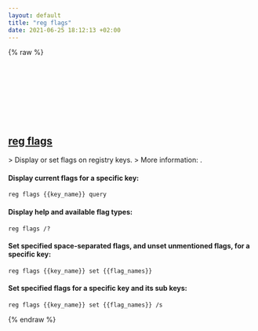 ```yaml
---
layout: default
title: "reg flags"
date: 2021-06-25 18:12:13 +02:00
---
```

{% raw %}
<h2 id="reg-flags">
  <a href="/en/windows/reg-flags.html">reg flags</a> <a href="#reg-flags"><svg class="icon">
    <use href="/assets/images/unicode_sprite.svg#link" />
  </svg></a>
</h2>
> Display or set flags on registry keys.
> More information: <https://docs.microsoft.com/windows-server/administration/windows-commands/reg-flags>.

#### Display current flags for a specific key:
```shell
reg flags {{key_name}} query
```
#### Display help and available flag types:
```shell
reg flags /?
```
#### Set specified space-separated flags, and unset unmentioned flags, for a specific key:
```shell
reg flags {{key_name}} set {{flag_names}}
```
#### Set specified flags for a specific key and its sub keys:
```shell
reg flags {{key_name}} set {{flag_names}} /s
```
{% endraw %}